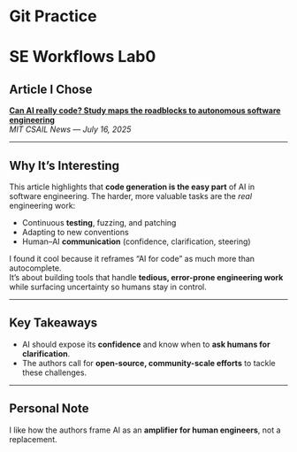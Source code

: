 # Git Practice

# SE Workflows Lab0

## Article I Chose
[**Can AI really code? Study maps the roadblocks to autonomous software engineering**](https://news.mit.edu/2025/can-ai-really-code-study-maps-roadblocks-autonomous-software-engineering-0716)  
*MIT CSAIL News — July 16, 2025*

---

## Why It’s Interesting
This article highlights that **code generation is the easy part** of AI in software engineering. The harder, more valuable tasks are the *real* engineering work:
- Continuous **testing**, fuzzing, and patching
- Adapting to new conventions
- Human–AI **communication** (confidence, clarification, steering)

I found it cool because it reframes “AI for code” as much more than autocomplete.  
It’s about building tools that handle **tedious, error-prone engineering work** while surfacing uncertainty so humans stay in control.

---

## Key Takeaways
- AI should expose its **confidence** and know when to **ask humans for clarification**.
- The authors call for **open-source, community-scale efforts** to tackle these challenges.

---

## Personal Note
I like how the authors frame AI as an **amplifier for human engineers**, not a replacement.  

